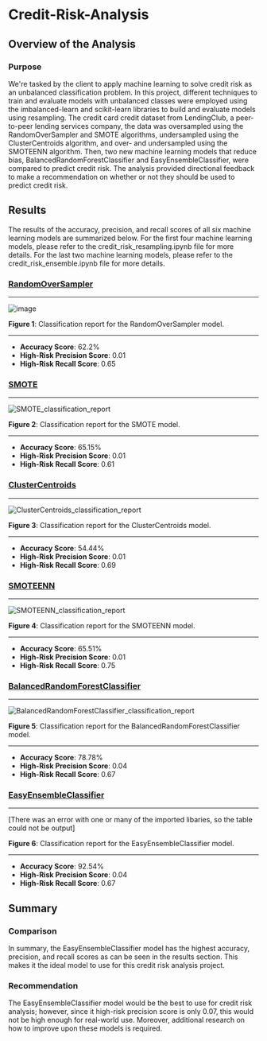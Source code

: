 # Credit-Risk-Analysis
## Overview of the Analysis
### Purpose
We're tasked by the client to apply machine learning to solve credit risk as an unbalanced classification problem. In this project, different techniques to train and evaluate models with unbalanced classes were employed using the imbalanced-learn and scikit-learn libraries to build and evaluate models using resampling. The credit card credit dataset from LendingClub, a peer-to-peer lending services company, the data was oversampled using the RandomOverSampler and SMOTE algorithms, undersampled using the ClusterCentroids algorithm, and over- and undersampled using the SMOTEENN algorithm. Then, two new machine learning models that reduce bias, BalancedRandomForestClassifier and EasyEnsembleClassifier, were compared to predict credit risk. The analysis provided directional feedback to make a recommendation on whether or not they should be used to predict credit risk.

## Results
The results of the accuracy, precision, and recall scores of all six machine learning models are summarized below. For the first four machine learning models, please refer to the credit_risk_resampling.ipynb file for more details. For the last two machine learning models, please refer to the credit_risk_ensemble.ipynb file for more details.

### [RandomOverSampler](https://imbalanced-learn.org/stable/references/generated/imblearn.over_sampling.RandomOverSampler.html)
_____

![image](https://user-images.githubusercontent.com/107658895/194735894-408346a8-aa8a-4339-b823-a9e37c7aabfb.png)

**Figure 1**: Classification report for the RandomOverSampler model.
_____

* **Accuracy Score**: 62.2%
* **High-Risk Precision Score**: 0.01
* **High-Risk Recall Score**: 0.65

### [SMOTE](https://imbalanced-learn.org/stable/references/generated/imblearn.over_sampling.SMOTE.html)
_____

![SMOTE_classification_report](https://user-images.githubusercontent.com/80941606/194734067-b7c0015c-63f5-4f05-b7fc-7a76ad8fa08e.png)

**Figure 2**: Classification report for the SMOTE model.
_____

* **Accuracy Score**: 65.15%
* **High-Risk Precision Score**: 0.01
* **High-Risk Recall Score**: 0.61

### [ClusterCentroids](https://imbalanced-learn.org/stable/references/generated/imblearn.under_sampling.ClusterCentroids.html)
_____

![ClusterCentroids_classification_report](https://user-images.githubusercontent.com/80941606/194734071-e00c7f9c-8a88-4fbb-a5cc-32a63166df2b.png)

**Figure 3**: Classification report for the ClusterCentroids model.
_____

* **Accuracy Score**: 54.44%
* **High-Risk Precision Score**: 0.01
* **High-Risk Recall Score**: 0.69

### [SMOTEENN](https://imbalanced-learn.org/stable/references/generated/imblearn.combine.SMOTEENN.html)
_____

![SMOTEENN_classification_report](https://user-images.githubusercontent.com/80941606/194734073-0e7cd111-8554-43a1-9ac8-659dbb68147f.png)

**Figure 4**: Classification report for the SMOTEENN model.
_____

* **Accuracy Score**: 65.51%
* **High-Risk Precision Score**: 0.01
* **High-Risk Recall Score**: 0.75

### [BalancedRandomForestClassifier](https://imbalanced-learn.org/stable/references/generated/imblearn.ensemble.BalancedRandomForestClassifier.html)
_____

![BalancedRandomForestClassifier_classification_report](https://user-images.githubusercontent.com/80941606/194734077-32092578-5448-4a1d-b13d-0249227634a7.png)

**Figure 5**: Classification report for the BalancedRandomForestClassifier model.
_____

* **Accuracy Score**: 78.78%
* **High-Risk Precision Score**: 0.04
* **High-Risk Recall Score**: 0.67

### [EasyEnsembleClassifier](https://imbalanced-learn.org/stable/references/generated/imblearn.ensemble.EasyEnsembleClassifier.html)
_____

[There was an error with one or many of the imported libaries, so the table could not be output]

**Figure 6**: Classification report for the EasyEnsembleClassifier model.
_____

* **Accuracy Score**: 92.54%
* **High-Risk Precision Score**: 0.04
* **High-Risk Recall Score**: 0.67

## Summary
### Comparison
In summary, the EasyEnsembleClassifier model has the highest accuracy, precision, and recall scores as can be seen in the results section. This makes it the ideal model to use for this credit risk analysis project.

### Recommendation
The EasyEnsembleClassifier model would be the best to use for credit risk analysis; however, since it high-risk precision score is only 0.07, this would not be high enough for real-world use. Moreover, additional research on how to improve upon these models is required.
